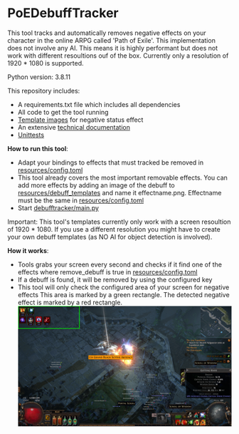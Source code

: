 # PoEDebuffTracker

This tool tracks and automatically removes negative effects on your character in the online ARPG called 'Path of Exile'.
This implementation does not involve any AI. This means it is highly performant but does not work with different
resoultions ouf of the box. Currently only a resolution of 1920 * 1080 is supported.

Python version: 3.8.11

This repository includes:
* A requirements.txt file which includes all dependencies
* All code to get the tool running
* [Template images](resources/debuff_templates) for negative status effect
* An extensive [technical documentation](docs/_build/html/index.html)
* [Unittests](tests)

<b>How to run this tool</b>:
* Adapt your bindings to effects that must tracked be removed in [resources/config.toml](resources/config.toml)
* This tool already covers the most important removable effects. You can add more effects by adding an image
of the debuff to [resources/debuff_templates](resources/debuff_templates) and name it effectname.png.
Effectname must be the same in [resources/config.toml](resources/config.toml)
* Start [debufftracker/main.py](debufftracker/main.py)

Important: This tool's templates currently only work with a screen resoultion of 1920 * 1080. If you use a different
resolution you might have to create your own debuff templates (as NO AI for object detection is involved).


<b>How it works</b>:
* Tools grabs your screen every second and checks if it find one of the effects where remove_debuff is true in
[resources/config.toml](resources/config.toml)
* If a debuff is found, it will be removed by using the configured key
* This tool will only check the configured area of your screen for negative effects
This area is marked by a green rectangle. The detected negative effect is marked by a red rectangle.
![DebuffDetection](resources/docuentation_pictures/documentation_example.png)